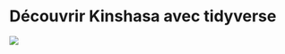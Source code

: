 # Découvrir Kinshasa avec tidyverse
![](https://www.afrik21.africa/wp-content/uploads/2022/01/shutterstock_569365003-800x400.jpg)
